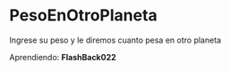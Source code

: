 # PesoEnOtroPlaneta

Ingrese su peso y le diremos cuanto pesa en otro planeta

Aprendiendo: **FlashBack022**

